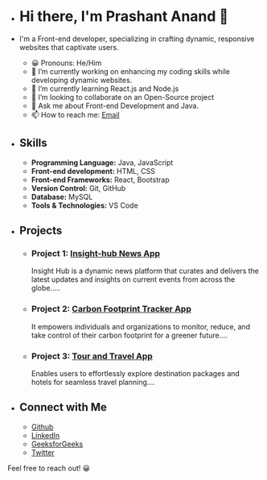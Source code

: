 - # Hi there, I'm Prashant Anand 👋

- I'm a Front-end developer, specializing in crafting dynamic, responsive websites that captivate users. 

  - 😀 Pronouns: He/Him
  - 🔭 I’m currently working on enhancing my coding skills while developing dynamic websites.
  - 🌱 I’m currently learning React.js and Node.js
  - 👯 I’m looking to collaborate on an Open-Source project
  - 💬 Ask me about Front-end Development and Java.
  - 📫 How to reach me: [Email](mailto:prashantanandcse2025@gmail.com)
    <!--  - ⚡ **Personal Website:** [Portfolio](link). -->

- ## Skills
  - **Programming Language:** Java, JavaScript  
  - **Front-end development:** HTML, CSS
  - **Front-end Frameworks:** React, Bootstrap
  - **Version Control:** Git, GitHub
  - **Database:** MySQL 
  - **Tools & Technologies:** VS Code

- ## Projects
  - ### Project 1: [Insight-hub News App](https://insight-hub-green.vercel.app/ )
     Insight Hub is a dynamic news platform that curates and delivers the latest updates and insights on current events from across the globe.....
  - ### Project 2: [Carbon Footprint Tracker App](https://carbon-footprint-tracker-sigma.vercel.app/ )
     It empowers individuals and organizations to monitor, reduce, and take control of their carbon footprint for a greener future....
  - ### Project 3: [Tour and Travel App]( https://659b0dc3482624d15119b69b--endearing-rugelach-0c6e02.netlify.app/ )
     Enables users to effortlessly explore destination packages and hotels for seamless travel planning....

- ## Connect with Me
  - [Github](https://github.com/PrashantAnand03)
  - [LinkedIn](https://www.linkedin.com/in/prashant-anand2oo3)
  - [GeeksforGeeks](https://auth.geeksforgeeks.org/user/prashantanand03)
  - [Twitter](https://twitter.com/PrashanAnand)

Feel free to reach out! 😀

    
